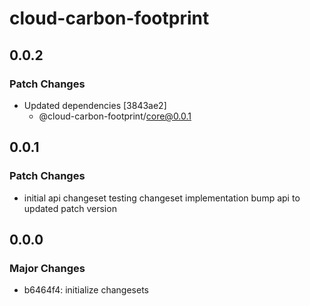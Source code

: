 # cloud-carbon-footprint

## 0.0.2

### Patch Changes

- Updated dependencies [3843ae2]
  - @cloud-carbon-footprint/core@0.0.1

## 0.0.1

### Patch Changes

- initial api changeset
  testing changeset implementation
  bump api to updated patch version

## 0.0.0

### Major Changes

- b6464f4: initialize changesets
